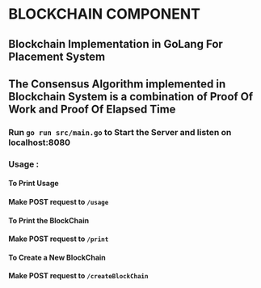 # BLOCKCHAIN COMPONENT

## Blockchain Implementation in GoLang For Placement System

## The Consensus Algorithm implemented in Blockchain System is a combination of Proof Of Work and Proof Of Elapsed Time


### Run `go run src/main.go` to Start the Server and listen on localhost:8080

### Usage :


#### To Print Usage
####    Make POST request to `/usage`

#### To Print the BlockChain
####    Make POST request to `/print`

#### To Create a New BlockChain    
####    Make POST request to `/createBlockChain`
